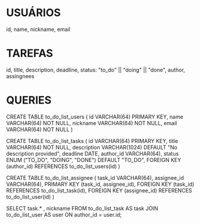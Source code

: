 # USUÁRIOS

id,
name,
nickname,
email

# TAREFAS

id,
title,
description,
deadline,
status: "to_do" || "doing" || "done",
author,
assingnees

# QUERIES

CREATE TABLE to_do_list_users (
id VARCHAR(64) PRIMARY KEY,
name VARCHAR(64) NOT NULL,
nickname VARCHAR(64) NOT NULL,
email VARCHAR(64) NOT NULL
)

CREATE TABLE to_do_list_tasks (
id VARCHAR(64) PRIMARY KEY,
title VARCHAR(64) NOT NULL,
description VARCHAR(1024) DEFAULT "No description provided",
deadline DATE,
author_id VARCHAR(64),
status ENUM ("TO_DO", "DOING", "DONE") DEFAULT "TO_DO",
FOREIGN KEY (author_id) REFERENCES to_do_list_users(id)
)

CREATE TABLE to_do_list_assignee (
task_id VARCHAR(64),
assignee_id VARCHAR(64),
PRIMARY KEY (task_id, assignee_id),
FOREIGN KEY (task_id) REFERENCES to_do_list_task(id),
FOREIGN KEY (assignee_id) REFERENCES to_do_list_user(id)
)

SELECT task.\* , nickname FROM to_do_list_task AS task
JOIN to_do_list_user AS user
ON author_id = user.id;
